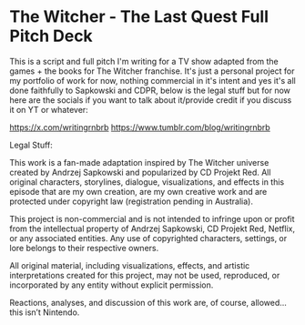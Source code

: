 # The Witcher - The Last Quest Full Pitch Deck

This is a script and full pitch I'm writing for a TV show adapted from the games + the books for The Witcher franchise. It's just a personal project for my portfolio of work for now, nothing commercial in it's intent and yes it's all done faithfully to Sapkowski and CDPR, below is the legal stuff but for now here are the socials if you want to talk about it/provide credit if you discuss it on YT or whatever:

https://x.com/writingrnbrb
https://www.tumblr.com/blog/writingrnbrb

Legal Stuff:

This work is a fan-made adaptation inspired by The Witcher universe created by Andrzej Sapkowski and popularized by CD Projekt Red. All original characters, storylines, dialogue, visualizations, and effects in this episode that are my own creation, are my own creative work and are protected under copyright law (registration pending in Australia).

This project is non-commercial and is not intended to infringe upon or profit from the intellectual property of Andrzej Sapkowski, CD Projekt Red, Netflix, or any associated entities. Any use of copyrighted characters, settings, or lore belongs to their respective owners.

All original material, including visualizations, effects, and artistic interpretations created for this project, may not be used, reproduced, or incorporated by any entity without explicit permission.

Reactions, analyses, and discussion of this work are, of course, allowed... this isn’t Nintendo.
